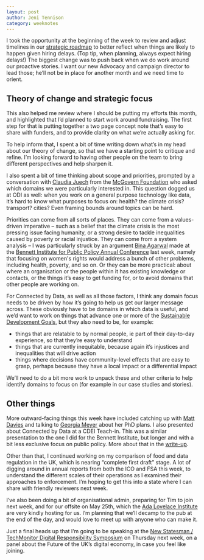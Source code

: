 ```yaml
---
layout: post
author: Jeni Tennison
category: weeknotes
---
```

I took the opportunity at the beginning of the week to review and adjust timelines in our [strategic roadmap](https://connectedbydata.org/resources/strategic-roadmap-2022-2023) to better reflect when things are likely to happen given hiring delays. (Top tip, when planning, always expect hiring delays!) The biggest change was to push back when we do work around our proactive stories. I want our new Advocacy and campaign director to lead those; he’ll not be in place for another month and we need time to orient.

<!--more-->

## Theory of change and strategic focus

This also helped me review where I should be putting my efforts this month, and highlighted that I’d planned to start work around fundraising. The first step for that is putting together a two page concept note that’s easy to share with funders, and to provide clarity on what we’re actually asking for.

To help inform that, I spent a bit of time writing down what’s in my head about our theory of change, so that we have a starting point to critique and refine. I’m looking forward to having other people on the team to bring different perspectives and help sharpen it.

I also spent a bit of time thinking about scope and priorities, prompted by a conversation with [Claudia Juech](https://www.mcgovern.org/claudia-juech/) from the [McGovern Foundation](https://www.mcgovern.org/) who asked which domains we were particularly interested in. This question dogged us at ODI as well: when you work on a general purpose technology like data, it’s hard to know what purposes to focus on: health? the climate crisis? transport? cities? Even framing bounds around topics can be hard.

Priorities can come from all sorts of places. They can come from a values-driven imperative – such as a belief that the climate crisis is the most pressing issue facing humanity, or a strong desire to tackle inequalities caused by poverty or racial injustice. They can come from a system analysis – I was particularly struck by an argument [Bina Agarwal](https://en.wikipedia.org/wiki/Bina_Agarwal) made at the [Bennett Institute for Public Policy Annual Conference](https://www.bennettinstitute.cam.ac.uk/events/conference-2022/) last week, namely that focusing on women's rights would address a bunch of other problems, including health, poverty, and so on. Or they can be more practical: about where an organisation or the people within it has existing knowledge or contacts, or the things it’s easy to get funding for, or to avoid domains that other people are working on.

For Connected by Data, as well as all those factors, I think any domain focus needs to be driven by how it’s going to help us get our larger message across. These obviously have to be domains in which data is useful, and we’d want to work on things that advance one or more of the [Sustainable Development Goals](https://sdgs.un.org/goals), but they also need to be, for example:



* things that are relatable to by normal people, ie part of their day-to-day experience, so that they’re easy to understand
* things that are currently inequitable, because again it’s injustices and inequalities that will drive action
* things where decisions have community-level effects that are easy to grasp, perhaps because they have a local impact or a differential impact

We’ll need to do a bit more work to unpack these and other criteria to help identify domains to focus on (for example in our case studies and stories).


## Other things

More outward-facing things this week have included catching up with [Matt Davies](https://theodi.org/person/matt-davies/) and talking to [Georgia Meyer](https://www.lse.ac.uk/management/people/phd-student/gmeyer) about her PhD plans. I also presented about Connected by Data at a CDEI Teach-in. This was a similar presentation to the one I did for the Bennett Institute, but longer and with a bit less exclusive focus on public policy. More about that in the [write-up](https://connectedbydata.org/events/2022-04-27-cdei-teach-in).

Other than that, I continued working on my comparison of food and data regulation in the UK, which is nearing “complete first draft” stage. A lot of digging around in annual reports from both the ICO and FSA this week, to understand the different scales of their operations as I examined their approaches to enforcement. I’m hoping to get this into a state where I can share with friendly reviewers next week.

I’ve also been doing a bit of organisational admin, preparing for Tim to join next week, and for our offsite on May 25th, which the [Ada Lovelace Institute](https://www.adalovelaceinstitute.org/) are very kindly hosting for us. I’m planning that we’ll decamp to the pub at the end of the day, and would love to meet up with anyone who can make it.

Just a final heads up that I’m going to be speaking at the [New Statesman / TechMonitor Digital Responsibility Symposium](https://nsmg.live/event/digital-responsibility-summit-2022-improving-the-development-implementation-and-impact-of-enterprise-technology/) on Thursday next week, on a panel about the Future of the UK’s digital economy, in case you feel like joining.
